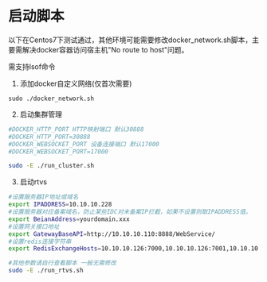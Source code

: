# 启动脚本
以下在Centos7下测试通过，其他环境可能需要修改docker_network.sh脚本，主要需解决docker容器访问宿主机"No route to host"问题。

需支持lsof命令
1. 添加docker自定义网络(仅首次需要)
```
sudo ./docker_network.sh
```
2. 启动集群管理
```bash
#DOCKER_HTTP_PORT HTTP映射端口 默认30888
#DOCKER_HTTP_PORT=30888
#DOCKER_WEBSOCKET_PORT 设备连接端口 默认17000
#DOCKER_WEBSOCKET_PORT=17000

sudo -E ./run_cluster.sh
```
3. 启动rtvs
``` bash
#设置服务器IP地址或域名
export IPADDRESS=10.10.10.228
#设置服务器对应备案域名，防止某些IDC对未备案IP拦截，如果不设置则取IPADDRESS值。
export BeianAddress=yourdomain.xxx
#设置网关接口地址
export GatewayBaseAPI=http://10.10.10.110:8888/WebService/
#设置redis连接字符串
export RedisExchangeHosts=10.10.10.126:7000,10.10.10.126:7001,10.10.10.126:7002,10.10.10.126:7003,10.10.10.126:7004,10.10.10.126:7005,connectTimeout=20000,syncTimeout=20000,responseTimeout=20000

#其他参数请自行查看脚本 一般无需修改
sudo -E ./run_rtvs.sh
```

